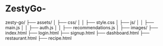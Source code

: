 # ZestyGo-


zesty-go/
├── assets/
│   ├── css/
│   │   ├── style.css
│   ├── js/
│   │   ├── main.js
│   │   ├── auth.js
│   │   ├── recommendations.js
│   ├── images/
├── index.html
├── login.html
├── signup.html
├── dashboard.html
├── restaurant.html
├── recipe.html
